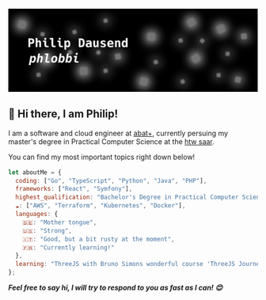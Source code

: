 ![banner](banner.png)

## 👋 Hi there, I am Philip!

I am a software and cloud engineer at [abat+](https://www.abat.de), currently persuing my master's degree in Practical Computer Science at the [htw saar](https://www.htwsaar.de).

You can find my most important topics right down below!

```js
let aboutMe = {
  coding: ["Go", "TypeScript", "Python", "Java", "PHP"],
  frameworks: ["React", "Symfony"],
  highest_qualification: "Bachelor's Degree in Practical Computer Science",
  ☁️: ["AWS", "Terraform", "Kubernetes", "Docker"],
  languages: {
    🇩🇪: "Mother tongue",
    🇺🇸: "Strong",
    🇮🇹: "Good, but a bit rusty at the moment",
    🇫🇷: "Currently learning!"
  },
  learning: "ThreeJS with Bruno Simons wonderful course 'ThreeJS Journey'"
};
```

**_Feel free to say hi, I will try to respond to you as fast as I can! 😊_**
